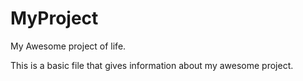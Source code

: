 # MyProject
My Awesome project of life.

This is a basic file that gives information about my awesome project.
